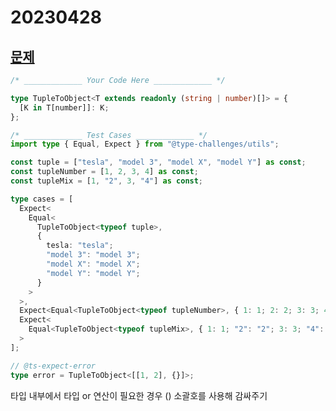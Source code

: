 # 20230428

## [문제](https://www.typescriptlang.org/play?ssl=39&ssc=41&pln=20&pc=1#code/PQKgUABBCM0QtBAKgVwA4BsCmEAuB7CAeQCMArLAY10gXnodpIE8IBnASwDt98uIAFAAFOPPgEoIAYiwBDNqyn5yVXPADWWZmzC0p+iAEUUWNrg59dUAOIcAbln6ynAJxezmAGjzuubAGb4LgC2EBy4YVwEEM4QyhTUeMxoOM4AJngAFjiazMB2shgmEMEoZhAkONxZOGgu+HYcaVgZsm4eAHRWEABiQRBYAB6ywZhYAFzdAAYzuDpQlHzluOjYEAC8EADaAOS4phiyO947wfjNGBAAzMcQp+dYlwAat-cXEACaOwC6MWwQiz8NFouGSOBcphQGAim1QYyQ+FICVwAB5QSl8P48KssAA+CDAYADQYpagtCAAbzu+zYhx242pByOJzO7xuDLej2ur1ZXJeHN5zx5D0uXwFIs+OwAvrQZlNuviAGocLAAdzi-FsuAAEigSAzMrhcGg2ONCXNKJkOmQ2B0ggBzYCwMAgYC6UAQAD63p9vp9n3wKBcEAAwg8INqsBCvX7Y56IK7dOicHDsAikaoUUhifsuGl-hDZGk+BhWAIzC5uPaIAAfCBcFDBSoucRbX74zZUrYAaUiyC2DabUd+vwZvZlYA9cdjyFMERD8lMMen-sTHFGQQiycpEAAogBHFCFby7kmqCBSiD+eqhHZCZPwS2FbBce2mYAocwYNg7XSA5Y4hs2x7EywpsmBfIQaKPx-ACSw0P+W44gAco2zZAVs0DeAATN4VzeAALL88hwUCYCIdiYwALIcIMGFYXc2G3PhdwETBJGIUmYIAou-ybFstCnqSqIHkeGBZji6YqNQaJgpilHYLi3hUjShwcqpRwANx3IK3LiuB2mckK+mQYZulijpEpfBeuJKYJZ4yaJhQSfCiLSaiybySsYyoUOLhKTu0AMtA2nYQy2HaVcDJXNpBEMgRNl2VAQmZk54mplgUnIrJGJYt52A0YMAVUkFMCGUxHJMZF0WGWxHJsYlnhgN87pEvebDwEMwmdW4QRgNuUb1MGsKSW52VbJhOHfMpUrfLi7ogMuK7xj0Qa4NkwYAMr7CaS0rgmbqgLQ+KbZkbQ4MwgbBmw+BFOYSwGkaJpmsAFpWjadouI6sDAM4bCqlGx0QMqarsLdn4WH4j3Gqa5psJa1q2g6TrQMAN13ZD8wQPiVFBDgIZnRgL5vqaECGjDL1vYjn32i6bpAA)

```ts
/* _____________ Your Code Here _____________ */

type TupleToObject<T extends readonly (string | number)[]> = {
  [K in T[number]]: K;
};

/* _____________ Test Cases _____________ */
import type { Equal, Expect } from "@type-challenges/utils";

const tuple = ["tesla", "model 3", "model X", "model Y"] as const;
const tupleNumber = [1, 2, 3, 4] as const;
const tupleMix = [1, "2", 3, "4"] as const;

type cases = [
  Expect<
    Equal<
      TupleToObject<typeof tuple>,
      {
        tesla: "tesla";
        "model 3": "model 3";
        "model X": "model X";
        "model Y": "model Y";
      }
    >
  >,
  Expect<Equal<TupleToObject<typeof tupleNumber>, { 1: 1; 2: 2; 3: 3; 4: 4 }>>,
  Expect<
    Equal<TupleToObject<typeof tupleMix>, { 1: 1; "2": "2"; 3: 3; "4": "4" }>
  >
];

// @ts-expect-error
type error = TupleToObject<[[1, 2], {}]>;
```

타입 내부에서 타입 or 연산이 필요한 경우 () 소괄호를 사용해 감싸주기
